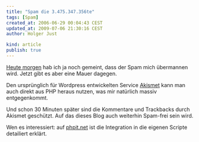 ```yaml
---
title: "Spam die 3.475.347.356te"
tags: [Spam]
created_at: 2006-06-29 00:04:43 CEST
updated_at: 2009-07-06 21:30:16 CEST
author: Holger Just

kind: article
publish: true
---
```


[Heute morgen](/2006/06/28/spam-in-kleinbloggersdorf) hab ich ja noch gemeint, dass der Spam mich übermannen wird. Jetzt gibt es aber eine Mauer dagegen.

Den ursprünglich für Wordpress entwickelten Service [Akismet](http://akismet.com/) kann man auch direkt aus PHP heraus nutzen, was mir natürlich massiv entgegenkommt.

Und schon 30 Minuten später sind die Kommentare und Trackbacks durch Akismet geschützt. Auf das dieses Blog auch weiterhin Spam-frei sein wird.

Wen es interessiert: auf [phpit.net](http://www.phpit.net/article/no-spam-akismet-php/) ist die Integration in die eigenen Scripte detailiert erklärt.